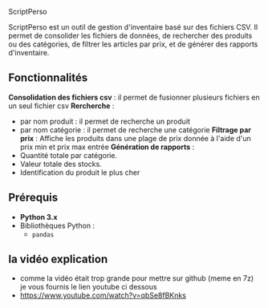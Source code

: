 ScriptPerso

ScriptPerso est un outil de gestion d'inventaire basé sur des fichiers CSV. Il permet de consolider les fichiers de données, de rechercher des produits ou des catégories, de filtrer les articles par prix, et de générer des rapports d'inventaire.

## Fonctionnalités

**Consolidation des fichiers csv** : il permet de fusionner plusieurs fichiers en un seul fichier csv
**Rercherche** :
  - par nom produit : il permet de recherche un produit 
  - par nom catégorie : il permet de recherche une catégorie
**Filtrage par prix** : Affiche les produits dans une plage de prix donnée à l'aide d'un prix min et prix max entrée
**Génération de rapports** :
  - Quantité totale par catégorie.
  - Valeur totale des stocks.
  - Identification du produit le plus cher

## Prérequis
- **Python 3.x**
- Bibliothèques Python :
  - `pandas`


## la vidéo explication
- comme la vidéo était trop grande pour mettre sur github (meme en 7z) je vous fournis le lien youtube ci dessous
- https://www.youtube.com/watch?v=qbSe8fBKnks
